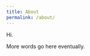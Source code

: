 ```yaml
---
title: About
permalink: /about/
---
```


<p class="lead">Hi.</p>
<p>More words go here eventually.</p>
